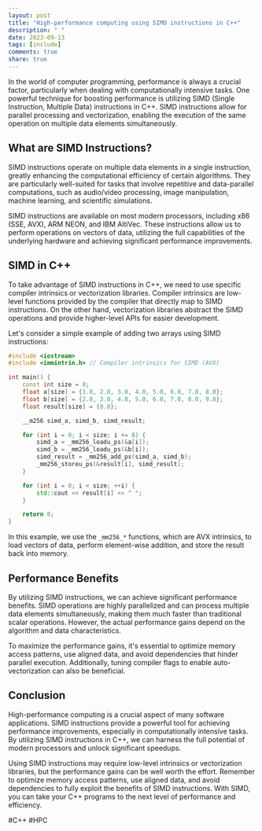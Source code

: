 ```yaml
---
layout: post
title: "High-performance computing using SIMD instructions in C++"
description: " "
date: 2023-09-13
tags: [include]
comments: true
share: true
---
```


In the world of computer programming, performance is always a crucial factor, particularly when dealing with computationally intensive tasks. One powerful technique for boosting performance is utilizing SIMD (Single Instruction, Multiple Data) instructions in C++. SIMD instructions allow for parallel processing and vectorization, enabling the execution of the same operation on multiple data elements simultaneously.

## What are SIMD Instructions?

SIMD instructions operate on multiple data elements in a single instruction, greatly enhancing the computational efficiency of certain algorithms. They are particularly well-suited for tasks that involve repetitive and data-parallel computations, such as audio/video processing, image manipulation, machine learning, and scientific simulations.

SIMD instructions are available on most modern processors, including x86 (SSE, AVX), ARM NEON, and IBM AltiVec. These instructions allow us to perform operations on vectors of data, utilizing the full capabilities of the underlying hardware and achieving significant performance improvements.

## SIMD in C++

To take advantage of SIMD instructions in C++, we need to use specific compiler intrinsics or vectorization libraries. Compiler intrinsics are low-level functions provided by the compiler that directly map to SIMD instructions. On the other hand, vectorization libraries abstract the SIMD operations and provide higher-level APIs for easier development.

Let's consider a simple example of adding two arrays using SIMD instructions:

```cpp
#include <iostream>
#include <immintrin.h> // Compiler intrinsics for SIMD (AVX)

int main() {
    const int size = 8;
    float a[size] = {1.0, 2.0, 3.0, 4.0, 5.0, 6.0, 7.0, 8.0};
    float b[size] = {2.0, 3.0, 4.0, 5.0, 6.0, 7.0, 8.0, 9.0};
    float result[size] = {0.0};

    __m256 simd_a, simd_b, simd_result;

    for (int i = 0; i < size; i += 8) {
        simd_a = _mm256_loadu_ps(&a[i]);
        simd_b = _mm256_loadu_ps(&b[i]);
        simd_result = _mm256_add_ps(simd_a, simd_b);
        _mm256_storeu_ps(&result[i], simd_result);
    }

    for (int i = 0; i < size; ++i) {
        std::cout << result[i] << " ";
    }

    return 0;
}
```

In this example, we use the `_mm256_*` functions, which are AVX intrinsics, to load vectors of data, perform element-wise addition, and store the result back into memory. 

## Performance Benefits

By utilizing SIMD instructions, we can achieve significant performance benefits. SIMD operations are highly parallelized and can process multiple data elements simultaneously, making them much faster than traditional scalar operations. However, the actual performance gains depend on the algorithm and data characteristics. 

To maximize the performance gains, it's essential to optimize memory access patterns, use aligned data, and avoid dependencies that hinder parallel execution. Additionally, tuning compiler flags to enable auto-vectorization can also be beneficial.

## Conclusion

High-performance computing is a crucial aspect of many software applications. SIMD instructions provide a powerful tool for achieving performance improvements, especially in computationally intensive tasks. By utilizing SIMD instructions in C++, we can harness the full potential of modern processors and unlock significant speedups.

Using SIMD instructions may require low-level intrinsics or vectorization libraries, but the performance gains can be well worth the effort. Remember to optimize memory access patterns, use aligned data, and avoid dependencies to fully exploit the benefits of SIMD instructions. With SIMD, you can take your C++ programs to the next level of performance and efficiency.

#C++ #HPC